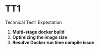 # TT1
Technical Test1 Expectation
1. **Multi-stage docker build**
2. **Optimizing the image size**
3. **Resolve Docker run time compile issue** 
